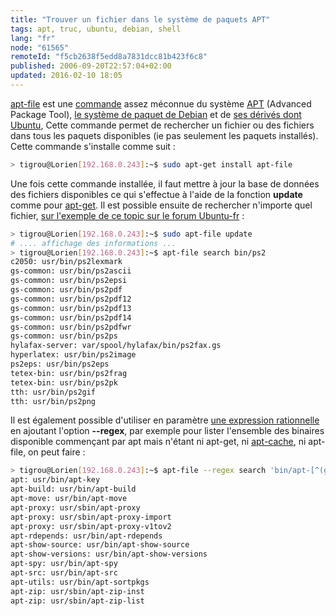 ```yaml
---
title: "Trouver un fichier dans le système de paquets APT"
tags: apt, truc, ubuntu, debian, shell
lang: "fr"
node: "61565"
remoteId: "f5cb2638f5edd8a7831dcc81b423f6c8"
published: 2006-09-20T22:57:04+02:00
updated: 2016-02-10 18:05
---
```

 
[apt-file](http://pwet.fr/man/linux/commandes/apt-file) est une
[commande](http://pwet.fr/man/linux/commandes) assez méconnue du système
[APT](http://pwet.fr/man/linux/administration_systeme/apt) (Advanced Package
Tool), [le système de paquet de
Debian](http://www.debian.org/doc/manuals/apt-howto/index.fr.html) et de [ses
dérivés dont Ubuntu](http://doc.ubuntu-fr.org/apt), Cette commande permet de
rechercher un fichier ou des fichiers dans tous les paquets disponibles (ie pas
seulement les paquets installés). Cette commande s'installe comme suit :

 ``` bash
> tigrou@Lorien[192.168.0.243]:~$ sudo apt-get install apt-file
```
 
Une fois cette commande installée, il faut mettre à jour la base de données des
fichiers disponibles ce qui s'effectue à l'aide de la fonction **update** comme
pour [apt-get](http://pwet.fr/man/linux/administration_systeme/apt_get). Il est
possible ensuite de rechercher n'importe quel fichier, [sur l'exemple de ce
topic sur le forum Ubuntu-fr](http://forum.ubuntu-fr.org/viewtopic.php?id=63551)
:

 ``` bash
> tigrou@Lorien[192.168.0.243]:~$ sudo apt-file update
# .... affichage des informations ...
> tigrou@Lorien[192.168.0.243]:~$ apt-file search bin/ps2
c2050: usr/bin/ps2lexmark
gs-common: usr/bin/ps2ascii
gs-common: usr/bin/ps2epsi
gs-common: usr/bin/ps2pdf
gs-common: usr/bin/ps2pdf12
gs-common: usr/bin/ps2pdf13
gs-common: usr/bin/ps2pdf14
gs-common: usr/bin/ps2pdfwr
gs-common: usr/bin/ps2ps
hylafax-server: var/spool/hylafax/bin/ps2fax.gs
hyperlatex: usr/bin/ps2image
ps2eps: usr/bin/ps2eps
tetex-bin: usr/bin/ps2frag
tetex-bin: usr/bin/ps2pk
tth: usr/bin/ps2gif
tth: usr/bin/ps2png
```

Il est également possible d'utiliser en paramètre [une expression
rationnelle](http://pwet.fr/man/linux/conventions/regex) en ajoutant l'option
**--regex**, par exemple pour lister l'ensemble des binaires disponible
commençant par apt mais n'étant ni apt-get, ni
[apt-cache](http://pwet.fr/man/linux/administration_systeme/apt_cache), ni
apt-file, on peut faire :

 ``` bash
> tigrou@Lorien[192.168.0.243]:~$ apt-file --regex search 'bin/apt-[^(get|cache|file)]'
apt: usr/bin/apt-key
apt-build: usr/bin/apt-build
apt-move: usr/bin/apt-move
apt-proxy: usr/sbin/apt-proxy
apt-proxy: usr/sbin/apt-proxy-import
apt-proxy: usr/sbin/apt-proxy-v1tov2
apt-rdepends: usr/bin/apt-rdepends
apt-show-source: usr/bin/apt-show-source
apt-show-versions: usr/bin/apt-show-versions
apt-spy: usr/bin/apt-spy
apt-src: usr/bin/apt-src
apt-utils: usr/bin/apt-sortpkgs
apt-zip: usr/sbin/apt-zip-inst
apt-zip: usr/sbin/apt-zip-list
```

